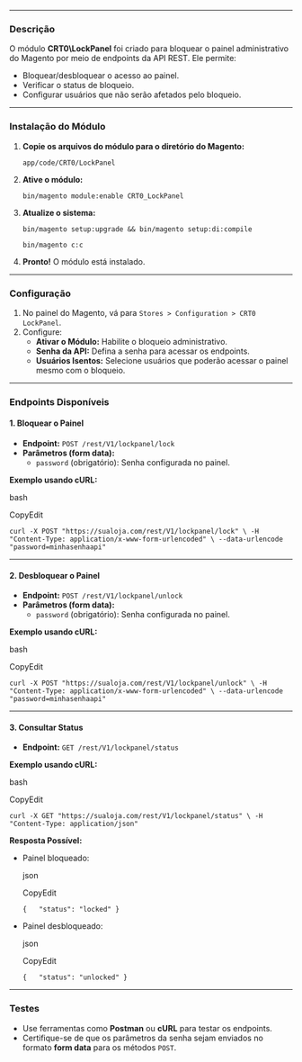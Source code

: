 * * *

### Descrição

O módulo **CRT0\\LockPanel** foi criado para bloquear o painel administrativo do Magento por meio de endpoints da API REST. Ele permite:

*   Bloquear/desbloquear o acesso ao painel.
*   Verificar o status de bloqueio.
*   Configurar usuários que não serão afetados pelo bloqueio.

* * *

### Instalação do Módulo

1.  **Copie os arquivos do módulo para o diretório do Magento:**
    
    
    `app/code/CRT0/LockPanel`
    
2.  **Ative o módulo:**
    
    
    `bin/magento module:enable CRT0_LockPanel`
    
3.  **Atualize o sistema:**
    
    `bin/magento setup:upgrade && bin/magento setup:di:compile`
    
    `bin/magento c:c`
    
4.  **Pronto!** O módulo está instalado.
    

* * *

### Configuração

1.  No painel do Magento, vá para `Stores > Configuration > CRT0 LockPanel`.
2.  Configure:
    *   **Ativar o Módulo:** Habilite o bloqueio administrativo.
    *   **Senha da API:** Defina a senha para acessar os endpoints.
    *   **Usuários Isentos:** Selecione usuários que poderão acessar o painel mesmo com o bloqueio.

* * *

### Endpoints Disponíveis

#### 1\. **Bloquear o Painel**

*   **Endpoint:** `POST /rest/V1/lockpanel/lock`
*   **Parâmetros (form data):**
    *   `password` (obrigatório): Senha configurada no painel.

**Exemplo usando cURL:**

bash

CopyEdit

`curl -X POST "https://sualoja.com/rest/V1/lockpanel/lock" \ -H "Content-Type: application/x-www-form-urlencoded" \ --data-urlencode "password=minhasenhaapi"`

* * *

#### 2\. **Desbloquear o Painel**

*   **Endpoint:** `POST /rest/V1/lockpanel/unlock`
*   **Parâmetros (form data):**
    *   `password` (obrigatório): Senha configurada no painel.

**Exemplo usando cURL:**

bash

CopyEdit

`curl -X POST "https://sualoja.com/rest/V1/lockpanel/unlock" \ -H "Content-Type: application/x-www-form-urlencoded" \ --data-urlencode "password=minhasenhaapi"`

* * *

#### 3\. **Consultar Status**

*   **Endpoint:** `GET /rest/V1/lockpanel/status`

**Exemplo usando cURL:**

bash

CopyEdit

`curl -X GET "https://sualoja.com/rest/V1/lockpanel/status" \ -H "Content-Type: application/json"`

**Resposta Possível:**

*   Painel bloqueado:
    
    json
    
    CopyEdit
    
    `{   "status": "locked" }`
    
*   Painel desbloqueado:
    
    json
    
    CopyEdit
    
    `{   "status": "unlocked" }`
    

* * *

### Testes

*   Use ferramentas como **Postman** ou **cURL** para testar os endpoints.
*   Certifique-se de que os parâmetros da senha sejam enviados no formato **form data** para os métodos `POST`.
